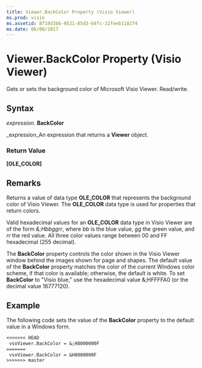 ```yaml
---
title: Viewer.BackColor Property (Visio Viewer)
ms.prod: visio
ms.assetid: 8718d3b6-9521-85d3-64fc-32feeb118274
ms.date: 06/08/2017
---
```



# Viewer.BackColor Property (Visio Viewer)

Gets or sets the background color of Microsoft Visio Viewer. Read/write.


## Syntax

 _expression_. **BackColor**

 _expression_An expression that returns a  **Viewer** object.


### Return Value

 **[OLE_COLOR]**


## Remarks

Returns a value of data type  **OLE_COLOR** that represents the background color of Visio Viewer. The **OLE_COLOR** data type is used for properties that return colors.

Valid hexadecimal values for an  **OLE_COLOR** data type in Visio Viewer are of the form _&;Hbbggrr_, where  _bb_ is the blue value, _gg_ the green value, and _rr_ the red value. All three color values range between 00 and FF hexadecimal (255 decimal).

The  **BackColor** property controls the color shown in the Visio Viewer window behind the images shown for page and shapes. The default value of the **BackColor** property matches the color of the current Windows color scheme, if that color is available; otherwise, the default is white. To set **BackColor** to "Visio blue," use the hexadecimal value &;HFFFFA0 (or the decimal value 16777120).


## Example

The following code sets the value of the  **BackColor** property to the default value in a Windows form.


```vb
<<<<<<< HEAD
 vsoViewer.BackColor = &;H8000000F
=======
 vsoViewer.BackColor = &H8000000F
>>>>>>> master
```


